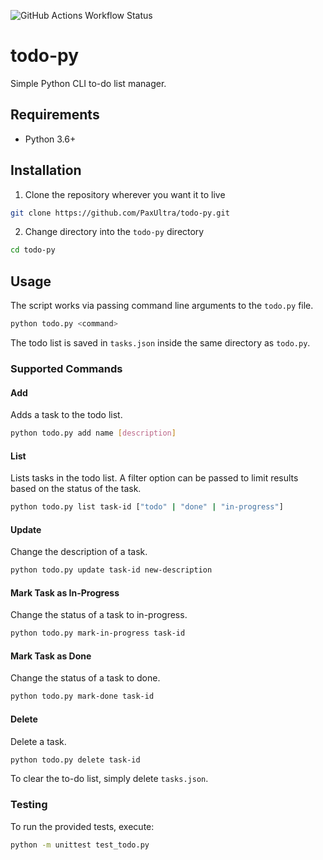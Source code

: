 ![GitHub Actions Workflow Status](https://img.shields.io/github/actions/workflow/status/PaxUltra/todo-py/ci.yml)

# todo-py
Simple Python CLI to-do list manager.

## Requirements
- Python 3.6+

## Installation

1. Clone the repository wherever you want it to live
```bash
git clone https://github.com/PaxUltra/todo-py.git
```
2. Change directory into the `todo-py` directory
```bash
cd todo-py
```
## Usage

The script works via passing command line arguments to the `todo.py` file.

```bash
python todo.py <command>
```
The todo list is saved in `tasks.json` inside the same directory as `todo.py`.

### Supported Commands

#### Add

Adds a task to the todo list.

```bash
python todo.py add name [description]
```

#### List

Lists tasks in the todo list. A filter option can be passed to limit results based on the status of the task.

```bash
python todo.py list task-id ["todo" | "done" | "in-progress"]
```

#### Update

Change the description of a task.

```bash
python todo.py update task-id new-description
```

#### Mark Task as In-Progress

Change the status of a task to in-progress.

```bash
python todo.py mark-in-progress task-id
```

#### Mark Task as Done

Change the status of a task to done.

```bash
python todo.py mark-done task-id
```

#### Delete

Delete a task.

```bash
python todo.py delete task-id
```

To clear the to-do list, simply delete `tasks.json`.

### Testing

To run the provided tests, execute:
```bash
python -m unittest test_todo.py
```